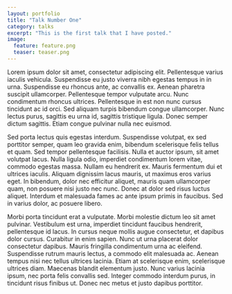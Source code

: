 ```yaml
---
layout: portfolio
title: "Talk Number One"
category: talks
excerpt: "This is the first talk that I have posted."
image:
  feature: feature.png
  teaser: teaser.png
---
```


Lorem ipsum dolor sit amet, consectetur adipiscing elit. Pellentesque varius iaculis vehicula. Suspendisse eu justo viverra nibh egestas tempus in in urna. Suspendisse eu rhoncus ante, ac convallis ex. Aenean pharetra suscipit ullamcorper. Pellentesque tempor vulputate arcu. Nunc condimentum rhoncus ultrices. Pellentesque in est non nunc cursus tincidunt ac id orci. Sed aliquam turpis bibendum congue ullamcorper. Nunc lectus purus, sagittis eu urna id, sagittis tristique ligula. Donec semper dictum sagittis. Etiam congue pulvinar nulla nec euismod.

Sed porta lectus quis egestas interdum. Suspendisse volutpat, ex sed porttitor semper, quam leo gravida enim, bibendum scelerisque felis tellus et quam. Sed tempor pellentesque facilisis. Nulla et auctor ipsum, sit amet volutpat lacus. Nulla ligula odio, imperdiet condimentum lorem vitae, commodo egestas massa. Nullam eu hendrerit ex. Mauris fermentum dui et ultrices iaculis. Aliquam dignissim lacus mauris, ut maximus eros varius eget. In bibendum, dolor nec efficitur aliquet, mauris quam ullamcorper quam, non posuere nisi justo nec nunc. Donec at dolor sed risus luctus aliquet. Interdum et malesuada fames ac ante ipsum primis in faucibus. Sed in varius dolor, ac posuere libero.

Morbi porta tincidunt erat a vulputate. Morbi molestie dictum leo sit amet pulvinar. Vestibulum est urna, imperdiet tincidunt faucibus hendrerit, pellentesque id lacus. In cursus neque mollis augue consectetur, et dapibus dolor cursus. Curabitur in enim sapien. Nunc ut urna placerat dolor consectetur dapibus. Mauris fringilla condimentum urna ac eleifend. Suspendisse rutrum mauris lectus, a commodo elit malesuada ac. Aenean tempus nisi nec tellus ultrices lacinia. Etiam at scelerisque enim, scelerisque ultrices diam. Maecenas blandit elementum justo. Nunc varius lacinia ipsum, nec porta felis convallis sed. Integer commodo interdum purus, in tincidunt risus finibus ut. Donec nec metus et justo dapibus porttitor.